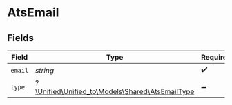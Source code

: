 # AtsEmail


## Fields

| Field                                                                                  | Type                                                                                   | Required                                                                               | Description                                                                            |
| -------------------------------------------------------------------------------------- | -------------------------------------------------------------------------------------- | -------------------------------------------------------------------------------------- | -------------------------------------------------------------------------------------- |
| `email`                                                                                | *string*                                                                               | :heavy_check_mark:                                                                     | N/A                                                                                    |
| `type`                                                                                 | [?\Unified\Unified_to\Models\Shared\AtsEmailType](../../models/shared/AtsEmailType.md) | :heavy_minus_sign:                                                                     | N/A                                                                                    |